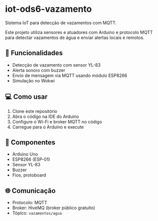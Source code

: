 # iot-ods6-vazamento
Sistema IoT para detecção de vazamentos com MQTT.

Este projeto utiliza sensores e atuadores com Arduino e protocolo MQTT para detectar vazamentos de água e enviar alertas locais e remotos.

## 🚀 Funcionalidades
- Detecção de vazamento com sensor YL-83
- Alerta sonoro com buzzer
- Envio de mensagem via MQTT usando módulo ESP8266
- Simulação no Wokwi

## 💻 Como usar
1. Clone este repositório
2. Abra o código na IDE do Arduino
3. Configure o Wi-Fi e broker MQTT no código
4. Carregue para o Arduino e execute

## 🧰 Componentes
- Arduino Uno
- ESP8266 (ESP-01)
- Sensor YL-83
- Buzzer
- Fios, protoboard

## 🌐 Comunicação
- Protocolo: MQTT
- Broker: HiveMQ (broker público gratuito)
- Tópico: `vazamentos/agua`
